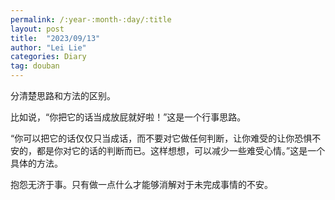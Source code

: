 ```yaml
---
permalink: /:year-:month-:day/:title
layout: post
title:  "2023/09/13"
author: "Lei Lie"
categories: Diary
tag: douban
---
```


分清楚思路和方法的区别。

比如说，“你把它的话当成放屁就好啦！”这是一个行事思路。

“你可以把它的话仅仅只当成话，而不要对它做任何判断，让你难受的让你恐惧不安的，都是你对它的话的判断而已。这样想想，可以减少一些难受心情。”这是一个具体的方法。

抱怨无济于事。只有做一点什么才能够消解对于未完成事情的不安。
